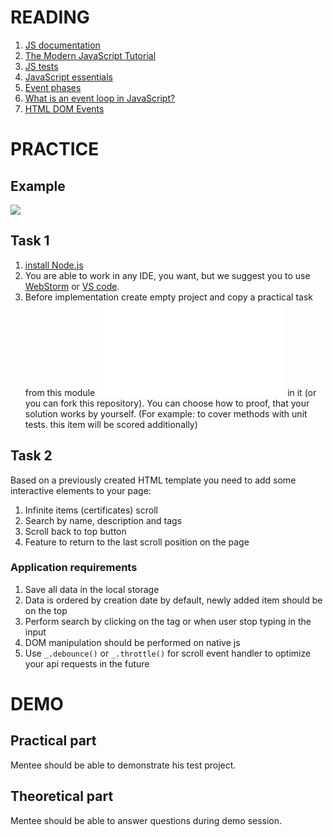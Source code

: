 # READING

1. [JS documentation](https://developer.mozilla.org/en-US/docs/Web/JavaScript)
2. [The Modern JavaScript Tutorial](https://javascript.info/)
3. [JS tests](https://jestjs.io/)
4. [JavaScript essentials](https://www.linkedin.com/learning/javascript-essential-training-3/)
5. [Event phases](https://www.smashingmagazine.com/2013/11/an-introduction-to-dom-events/)
6. [What is an event loop in JavaScript?](https://www.educative.io/edpresso/what-is-an-event-loop-in-javascript)
7. [HTML DOM Events](https://www.w3schools.com/jsref/dom_obj_event.asp)

# PRACTICE
## Example

![](media/js_dom_task_demo.gif)

## Task 1

1. [install Node.js](https://nodejs.org/en/)
2. You are able to work in any IDE, you want, but we suggest you to use [WebStorm](https://www.jetbrains.com/ru-ru/webstorm/) or [VS code](https://code.visualstudio.com/).
3. Before implementation create empty project and copy a practical task from this module ![js_practical_task.js](media/js_practical_task.js) in it (or you can fork this repository). You can choose how to proof, that your solution works by yourself. (For example: to cover methods with unit tests. this item will be scored additionally)

## Task 2

Based on a previously created HTML template you need to add some  interactive elements to your page:
1. Infinite items (certificates) scroll
2. Search by name, description and tags
3. Scroll back to top button
4. Feature to return to the last scroll position on the page

### Application requirements

1. Save all data in the local storage
2. Data is ordered by creation date by default, newly added item should be on the top
3. Perform search by clicking on the tag or when user stop typing in the input
4. DOM manipulation should be performed on native js
5. Use `_.debounce()` or `_.throttle()` for scroll event handler to optimize your api requests in the future

# DEMO
## Practical part

Mentee should be able to demonstrate his test project.

## Theoretical part

Mentee should be able to answer questions during demo session.